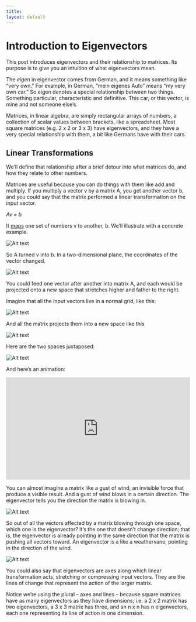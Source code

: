 ```yaml
---
title: 
layout: default
---
```


# Introduction to Eigenvectors

This post introduces eigenvectors and their relationship to matrices. Its purpose is to give you an intuition of what eigenvectors mean. 

The *eigen* in eigenvector comes from German, and it means something like “very own.” For example, in German, “mein eigenes Auto” means “my very own car.” So eigen denotes a special relationship between two things. Something particular, characteristic and definitive. This car, or this vector, is mine and not someone else’s.

Matrices, in linear algebra, are simply rectangular arrays of numbers, a collection of scalar values between brackets, like a spreadsheet. Most square matrices (e.g. 2 x 2 or 3 x 3) have eigenvectors, and they have a very special relationship with them, a bit like Germans have with their cars.

## Linear Transformations

We’ll define that relationship after a brief detour into what matrices do, and how they relate to other numbers.

Matrices are useful because you can do things with them like add and multiply. If you multiply a vector v by a matrix A, you get another vector b, and you could say that the matrix performed a linear transformation on the input vector. 

*Av = b* 

It [maps](https://en.wikipedia.org/wiki/Linear_map) one set of numbers v to another, b.  We’ll illustrate with a concrete example. 

![Alt text](../img/eigen_matrices.png)

So A turned v into b. In a two-dimensional plane, the coordinates of the vector changed.

![Alt text](../img/two_vectors.png)

You could feed one vector after another into matrix A, and each would be projected onto a new space that stretches higher and father to the right. 

Imagine that all the input vectors live in a normal grid, like this:

![Alt text](../img/space_1.png)

And all the matrix projects them into a new space like this

![Alt text](../img/space_2.png)

Here are the two spaces juxtaposed:

![Alt text](../img/two_spaces.png)

And here’s an animation:

<iframe src="https://upload.wikimedia.org/wikipedia/commons/0/06/Eigenvectors.gif" width="100%" height="280px;" style="border:none;"></iframe>

You can almost imagine a matrix like a gust of wind, an invisible force that produce a  visible result. And a gust of wind blows in a certain direction. The eigenvector tells you the direction the matrix is blowing in. 

![Alt text](../img/mona_lisa_eigenvector.png)

So out of all the vectors affected by a matrix blowing through one space, which one is the eigenvector? It’s the one that doesn’t change direction; that is, the eigenvector is already pointing in the same direction that the matrix is pushing all vectors toward. An eigenvector is a like a weathervane, pointing in the direction of the wind. 

![Alt text](../img/weathervane.jpg)

You could also say that eigenvectors are axes along which linear transformation acts, stretching or compressing input vectors. They are the lines of change that represent the action of the larger matrix.

Notice we’re using the plural – axes and lines – because square matrices have as many eigenvectors as they have dimensions; i.e. a 2 x 2 matrix has two eigenvectors, a 3 x 3 matrix has three, and an n x n has n eigenvectors, each one representing its line of action in one dimension. 
